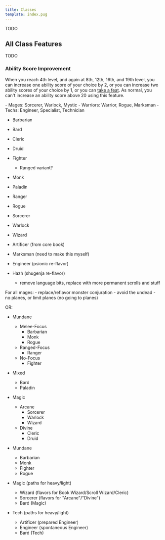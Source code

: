 ```yaml
---
title: Classes
template: index.pug
---
```

TODO

## All Class Features
TODO

### Ability Score Improvement
When you reach 4th level, and again at 8th, 12th, 16th, and 19th level, you can increase one ability score of your choice by 2, or you can increase two ability scores of your choice by 1, or you can [take a feat](TODO). As normal, you can't increase an ability score above 20 using this feature.

<div class="scratchpad">
- Mages: Sorcerer, Warlock, Mystic
- Warriors: Warrior, Rogue, Marksman
- Techs: Engineer, Specialist, Technician

- Barbarian
- Bard
- Cleric
- Druid
- Fighter
    - Ranged variant?
- Monk
- Paladin
- Ranger
- Rogue
- Sorcerer
- Warlock
- Wizard

- Artificer (from core book)
- Marksman (need to make this myself)
- Engineer (psionic re-flavor)
- Hazh (shugenja re-flavor)
    - remove language bits, replace with more permanent scrolls and stuff

For all mages:
    - replace/reflavor monster conjuration
    - avoid the undead
    - no planes, or limit planes (no going to planes)


OR:
 - Mundane
    - Melee-Focus
        - Barbarian
        - Monk
        - Rogue
    - Ranged-Focus
        - Ranger
    - No-Focus
        - Fighter
 - Mixed
    - Bard
    - Paladin
 - Magic
    - Arcane
        - Sorcerer
        - Warlock
        - Wizard
    - Divine
        - Cleric
        - Druid

 - Mundane
    - Barbarian
    - Monk
    - Fighter
    - Rogue
 - Magic (paths for heavy/light)
    - Wizard (flavors for Book Wizard/Scroll Wizard/Cleric)
    - Sorcerer (flavors for "Arcane"/"Divine")
    - Bard (Magic)
 - Tech (paths for heavy/light)
    - Artificer (prepared Engineer)
    - Engineer (spontaneous Engineer)
    - Bard (Tech)
</div>